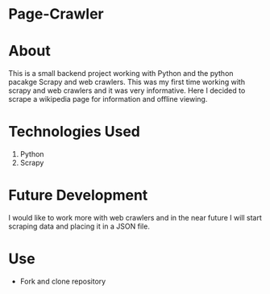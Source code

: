 # Page-Crawler

# About
This is a small backend project working with Python and the python pacakge Scrapy and web crawlers. This was my first time working with scrapy and web crawlers and it was very informative. Here I decided to scrape a wikipedia page for information and offline viewing.

# Technologies Used

1. Python
2. Scrapy

# Future Development
I would like to work more with web crawlers and in the near future I will start scraping data and placing it in a JSON file.

# Use
* Fork and clone repository
